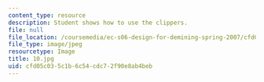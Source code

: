 ```yaml
---
content_type: resource
description: Student shows how to use the clippers.
file: null
file_location: /coursemedia/ec-s06-design-for-demining-spring-2007/cfd05c035c1b6c54cdc72f90e8ab4beb_10.jpg
file_type: image/jpeg
resourcetype: Image
title: 10.jpg
uid: cfd05c03-5c1b-6c54-cdc7-2f90e8ab4beb
---
```

